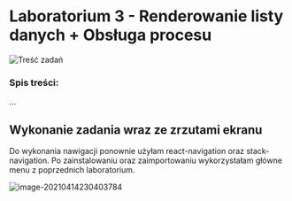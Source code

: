 # Laboratorium 3 - Renderowanie listy danych + Obsługa procesu

![Treść zadań](https://i.imgur.com/oCFsHdj.png)

### Spis treści:

...

## Wykonanie zadania wraz ze zrzutami ekranu

Do wykonania nawigacji ponownie użyłam react-navigation oraz stack-navigation. Po zainstalowaniu oraz zaimportowaniu wykorzystałam główne menu z poprzednich laboratorium. 

![image-20210414230403784](https://github.com/jagodalewandowska/aplikacje-mobilne-lewandowska-185ic/tree/master/Lab3/screenshots/image-20210414230403784.png)





